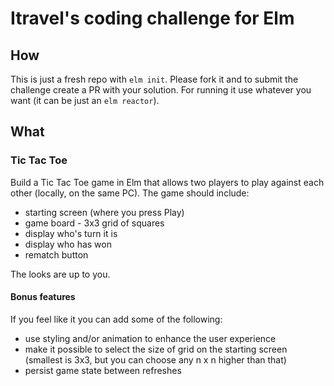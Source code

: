 # Itravel's coding challenge for Elm

## How

This is just a fresh repo with `elm init`. Please fork it and to submit the challenge create a PR with your solution.
For running it use whatever you want (it can be just an `elm reactor`).

## What 

### Tic Tac Toe
Build a Tic Tac Toe game in Elm that allows two players to play against each other (locally, on the same PC).
The game should include:
- starting screen (where you press Play)
- game board - 3x3 grid of squares
- display who's turn it is
- display who has won
- rematch button

The looks are up to you.

#### Bonus features
If you feel like it you can add some of the following:

- use styling and/or animation to enhance the user experience 
- make it possible to select the size of grid on the starting screen (smallest is 3x3, but you can choose any n x n higher than that)
- persist game state between refreshes
